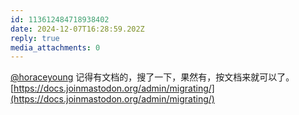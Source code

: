 ```yaml
---
id: 113612484718938402
date: 2024-12-07T16:28:59.202Z
reply: true
media_attachments: 0
---
```


[@horaceyoung](https://m.otter.homes/@horaceyoung) 记得有文档的，搜了一下，果然有，按文档来就可以了。  
[https://docs.joinmastodon.org/admin/migrating/](https://docs.joinmastodon.org/admin/migrating/)

